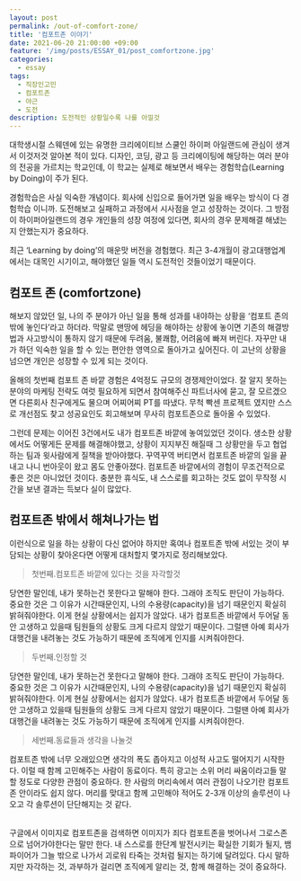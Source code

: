 ```yaml
---
layout: post
permalink: /out-of-comfort-zone/
title: '컴포트존 이야기'
date: 2021-06-20 21:00:00 +09:00
feature: '/img/posts/ESSAY_01/post_comfortzone.jpg'
categories:
  - essay
tags:
  - 직장인고민
  - 컴포트존
  - 야근
  - 도전
description: 도전적인 상황일수록 나를 아낄것
---
```

대학생시절 스웨덴에 있는 유명한 크리에이티브 스쿨인 하이퍼 아일랜드에 관심이 생겨서 이것저것 알아본 적이 있다. 디자인, 코딩, 광고 등 크리에이팅에 해당하는 여러 분야의 전공을 가르치는 학교인데, 이 학교는 실제로 해보면서 배우는 경험학습(Learning by Doing)이 주가 된다.

경험학습은 사실 익숙한 개념이다. 회사에 신입으로 들어가면 일을 배우는 방식이 다 경험학습 이니까. 도전해보고 실패하고 과정에서 시사점을 얻고 성장하는 것이다. 그 방점이 하이퍼아일랜드의 경우 개인들의 성장 여정에 있다면, 회사의 경우 문제해결 해냈는지 안했는지가 중요하다.

최근 ‘Learning by doing’의 매운맛 버전을 경험했다. 최근 3-4개월이 광고대행업계에서는 대목인 시기이고, 해야했던 일들 역시 도전적인 것들이었기 때문이다.
<br>

## 컴포트 존 (comfortzone)

해보지 않았던 일, 나의 주 분야가 아닌 일을 통해 성과를 내야하는 상황을 ‘컴포트 존의 밖에 놓인다’라고 하더라. 막말로 맨땅에 헤딩을 해야하는 상황에 놓이면 기존의 해결방법과 사고방식이 통하지 않기 때문에 두려움, 불쾌함, 어려움에 빠져 버린다. 자꾸만 내가 하던 익숙한 일을 할 수 있는 편안한 영역으로 돌아가고 싶어진다. 이 고난의 상황을 넘으면 개인은 성장할 수 있게 되는 것이다.

올해의 첫번째 컴포트 존 바깥 경험은 4억정도 규모의 경쟁제안이었다. 잘 알지 못하는 분야의 마케팅 전략도 여럿 필요하게 되면서 참여해주신 파트너사에 묻고, 잘 모르겠으면 다른회사 친구에게도 물으며 어찌어찌 PT를 따냈다. 무척 빡센 프로젝트 였지만 스스로 개선점도 찾고 성공요인도 회고해보며 무사히 컴포트존으로 돌아올 수 있었다.

그런데 문제는 이어진 3건에서도 내가 컴포트존 바깥에 놓여있었던 것이다. 생소한 상황에서도 어떻게든 문제를 해결해야했고, 상황이 지지부진 해질때 그 상황만을 두고 협업하는 팀과 윗사람에게 질책을 받아야했다. 꾸역꾸역 버티면서 컴포트존 바깥의 일을 끝내고 나니 번아웃이 왔고 몸도 안좋아졌다. 컴포트존 바깥에서의 경험이 무조건적으로 좋은 것은 아니었던 것이다. 충분한 휴식도, 내 스스로를 회고하는 것도 없이 무작정 시간을 보낸 결과는 득보다 실이 많았다.


## 컴포트존 밖에서 해쳐나가는 법
이런식으로 일을 하는 상황이 다신 없어야 하지만 혹여나 컴포트존 밖에 서있는 것이 부담되는 상황이 찾아온다면 어떻게 대처할지 몇가지로 정리해보았다.

>첫번째.컴포트존 바깥에 있다는 것을 자각할것

당연한 말인데, 내가 못하는건 못한다고 말해야 한다. 그래야 조직도 판단이 가능하다. 중요한 것은 그 이유가 시간때문인지, 나의 수용량(capacity)을 넘기 때문인지 확실히 밝혀줘야한다. 이게 현실 상황에서는 쉽지가 않았다. 내가 컴포트존 바깥에서 두어달 동안 고생하고 있을때 팀원들의 상황도 크게 다르지 않았기 때문이다. 그럴땐 아예 회사가 대행건을 내려놓는 것도 가능하기 때문에 조직에게 인지를 시켜줘야한다. 

>두번째.인정할 것

당연한 말인데, 내가 못하는건 못한다고 말해야 한다. 그래야 조직도 판단이 가능하다. 중요한 것은 그 이유가 시간때문인지, 나의 수용량(capacity)을 넘기 때문인지 확실히 밝혀줘야한다. 이게 현실 상황에서는 쉽지가 않았다. 내가 컴포트존 바깥에서 두어달 동안 고생하고 있을때 팀원들의 상황도 크게 다르지 않았기 때문이다. 그럴땐 아예 회사가 대행건을 내려놓는 것도 가능하기 때문에 조직에게 인지를 시켜줘야한다. 

>세번째.동료들과 생각을 나눌것

컴포트존 밖에 너무 오래있으면 생각의 폭도 좁아지고 이성적 사고도 떨어지기 시작한다. 이럴 때 함께 고민해주는 사람이 동료이다. 특히 광고는 소위 머리 싸움이라고들 말할 정도로 다양한 관점이 중요하다. 한 사람의 머리속에서 여러 관점이 나오기란 컴포트존 안이라도 쉽지 않다. 머리를 맞대고 함께 고민해야 적어도 2-3개 이상의 솔루션이 나오고 각 솔루션이 단단해지는 것 같다.

<br>
구글에서 이미지로 컴포트존을 검색하면 이미지가 죄다 컴포트존을 벗어나서 그로스존으로 넘어가야한다는 말만 한다. 내 스스로를 한단계 발전시키는 확실한 기회가 될지, 뱀파이어가 그늘 밖으로 나가서 괴로워 타죽는 것처럼 될지는 하기에 달려있다. 다시 말하지만 자각하는 것, 과부하가 걸리면 조직에게 알리는 것, 함께 해결하는 것이 중요하다.
